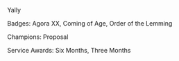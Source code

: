 Yally

Badges: Agora XX, Coming of Age, Order of the Lemming

Champions: Proposal

Service Awards: Six Months, Three Months



